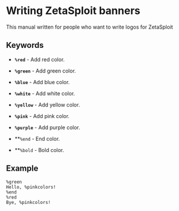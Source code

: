 # Writing ZetaSploit banners

This manual written for people who want to write logos for ZetaSploit

## Keywords

* **`%red`** - Add red color.
* **`%green`** - Add green color.
* **`%blue`** - Add blue color.
* **`%white`** - Add white color.
* **`%yellow`** - Add yellow color.
* **`%pink`** - Add pink color.
* **`%purple`** - Add purple color.

* **`%end` - End color.
* **`%bold` - Bold color.

## Example

```shell
%green
Hello, %pinkcolors!
%end
%red
Bye, %pinkcolors!
```
